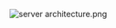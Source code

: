 ![server architecture.png](https://bitbucket.org/repo/A9ekGz/images/3764532903-server%20architecture.png)